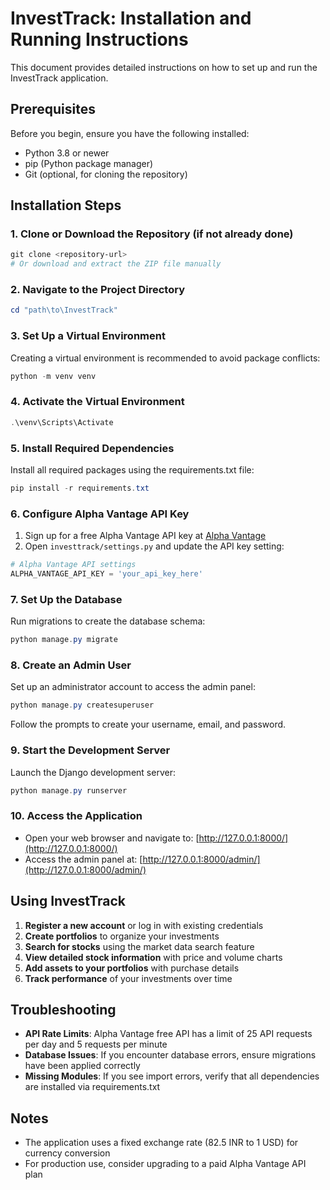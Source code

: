 # InvestTrack: Installation and Running Instructions

This document provides detailed instructions on how to set up and run the InvestTrack application.

## Prerequisites

Before you begin, ensure you have the following installed:
- Python 3.8 or newer
- pip (Python package manager)
- Git (optional, for cloning the repository)

## Installation Steps

### 1. Clone or Download the Repository (if not already done)

```powershell
git clone <repository-url>
# Or download and extract the ZIP file manually
```

### 2. Navigate to the Project Directory

```powershell
cd "path\to\InvestTrack"
```

### 3. Set Up a Virtual Environment

Creating a virtual environment is recommended to avoid package conflicts:

```powershell
python -m venv venv
```

### 4. Activate the Virtual Environment

```powershell
.\venv\Scripts\Activate
```

### 5. Install Required Dependencies

Install all required packages using the requirements.txt file:

```powershell
pip install -r requirements.txt
```

### 6. Configure Alpha Vantage API Key

1. Sign up for a free Alpha Vantage API key at [Alpha Vantage](https://www.alphavantage.co/support/#api-key)
2. Open `investtrack/settings.py` and update the API key setting:

```python
# Alpha Vantage API settings
ALPHA_VANTAGE_API_KEY = 'your_api_key_here'
```

### 7. Set Up the Database

Run migrations to create the database schema:

```powershell
python manage.py migrate
```

### 8. Create an Admin User

Set up an administrator account to access the admin panel:

```powershell
python manage.py createsuperuser
```

Follow the prompts to create your username, email, and password.

### 9. Start the Development Server

Launch the Django development server:

```powershell
python manage.py runserver
```

### 10. Access the Application

- Open your web browser and navigate to: [http://127.0.0.1:8000/](http://127.0.0.1:8000/)
- Access the admin panel at: [http://127.0.0.1:8000/admin/](http://127.0.0.1:8000/admin/)

## Using InvestTrack

1. **Register a new account** or log in with existing credentials
2. **Create portfolios** to organize your investments
3. **Search for stocks** using the market data search feature
4. **View detailed stock information** with price and volume charts
5. **Add assets to your portfolios** with purchase details
6. **Track performance** of your investments over time

## Troubleshooting

- **API Rate Limits**: Alpha Vantage free API has a limit of 25 API requests per day and 5 requests per minute
- **Database Issues**: If you encounter database errors, ensure migrations have been applied correctly
- **Missing Modules**: If you see import errors, verify that all dependencies are installed via requirements.txt

## Notes

- The application uses a fixed exchange rate (82.5 INR to 1 USD) for currency conversion
- For production use, consider upgrading to a paid Alpha Vantage API plan
